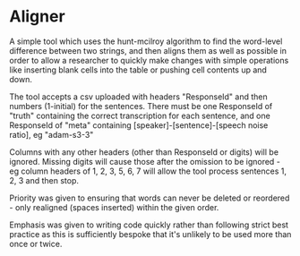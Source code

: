 # Aligner

A simple tool which uses the hunt-mcilroy algorithm to find the word-level difference between two strings, and then aligns them as well as possible in order to allow a researcher to quickly make changes with simple operations like inserting blank cells into the table or pushing cell contents up and down.

The tool accepts a csv uploaded with headers "ResponseId" and then numbers (1-initial) for the sentences. There must be one ResponseId of "truth" containing the correct transcription for each sentence, and one ResponseId of "meta" containing [speaker]-[sentence]-[speech noise ratio], eg "adam-s3-3"

Columns with any other headers (other than ResponseId or digits) will be ignored. Missing digits will cause those after the omission to be ignored - eg column headers of 1, 2, 3, 5, 6, 7 will allow the tool process sentences 1, 2, 3 and then stop.

Priority was given to ensuring that words can never be deleted or reordered - only realigned (spaces inserted) within the given order. 

Emphasis was given to writing code quickly rather than following strict best practice as this is sufficiently bespoke that it's unlikely to be used more than once or twice. 
